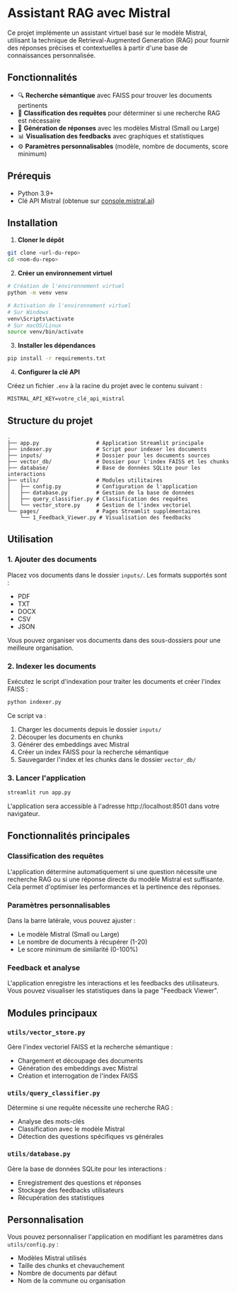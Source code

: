 # Assistant RAG avec Mistral

Ce projet implémente un assistant virtuel basé sur le modèle Mistral, utilisant la technique de Retrieval-Augmented Generation (RAG) pour fournir des réponses précises et contextuelles à partir d'une base de connaissances personnalisée.

## Fonctionnalités

- 🔍 **Recherche sémantique** avec FAISS pour trouver les documents pertinents
- 🧠 **Classification des requêtes** pour déterminer si une recherche RAG est nécessaire
- 🤖 **Génération de réponses** avec les modèles Mistral (Small ou Large)
- 📊 **Visualisation des feedbacks** avec graphiques et statistiques
- ⚙️ **Paramètres personnalisables** (modèle, nombre de documents, score minimum)

## Prérequis

- Python 3.9+ 
- Clé API Mistral (obtenue sur [console.mistral.ai](https://console.mistral.ai/))

## Installation

1. **Cloner le dépôt**

```bash
git clone <url-du-repo>
cd <nom-du-repo>
```

2. **Créer un environnement virtuel**

```bash
# Création de l'environnement virtuel
python -m venv venv

# Activation de l'environnement virtuel
# Sur Windows
venv\Scripts\activate
# Sur macOS/Linux
source venv/bin/activate
```

3. **Installer les dépendances**

```bash
pip install -r requirements.txt
```

4. **Configurer la clé API**

Créez un fichier `.env` à la racine du projet avec le contenu suivant :

```
MISTRAL_API_KEY=votre_clé_api_mistral
```

## Structure du projet

```
.
├── app.py                  # Application Streamlit principale
├── indexer.py              # Script pour indexer les documents
├── inputs/                 # Dossier pour les documents sources
├── vector_db/              # Dossier pour l'index FAISS et les chunks
├── database/               # Base de données SQLite pour les interactions
├── utils/                  # Modules utilitaires
│   ├── config.py           # Configuration de l'application
│   ├── database.py         # Gestion de la base de données
│   ├── query_classifier.py # Classification des requêtes
│   └── vector_store.py     # Gestion de l'index vectoriel
└── pages/                  # Pages Streamlit supplémentaires
    └── 1_Feedback_Viewer.py # Visualisation des feedbacks
```

## Utilisation

### 1. Ajouter des documents

Placez vos documents dans le dossier `inputs/`. Les formats supportés sont :
- PDF
- TXT
- DOCX
- CSV
- JSON

Vous pouvez organiser vos documents dans des sous-dossiers pour une meilleure organisation.

### 2. Indexer les documents

Exécutez le script d'indexation pour traiter les documents et créer l'index FAISS :

```bash
python indexer.py
```

Ce script va :
1. Charger les documents depuis le dossier `inputs/`
2. Découper les documents en chunks
3. Générer des embeddings avec Mistral
4. Créer un index FAISS pour la recherche sémantique
5. Sauvegarder l'index et les chunks dans le dossier `vector_db/`

### 3. Lancer l'application

```bash
streamlit run app.py
```

L'application sera accessible à l'adresse http://localhost:8501 dans votre navigateur.

## Fonctionnalités principales

### Classification des requêtes

L'application détermine automatiquement si une question nécessite une recherche RAG ou si une réponse directe du modèle Mistral est suffisante. Cela permet d'optimiser les performances et la pertinence des réponses.

### Paramètres personnalisables

Dans la barre latérale, vous pouvez ajuster :
- Le modèle Mistral (Small ou Large)
- Le nombre de documents à récupérer (1-20)
- Le score minimum de similarité (0-100%)

### Feedback et analyse

L'application enregistre les interactions et les feedbacks des utilisateurs. Vous pouvez visualiser les statistiques dans la page "Feedback Viewer".

## Modules principaux

### `utils/vector_store.py`

Gère l'index vectoriel FAISS et la recherche sémantique :
- Chargement et découpage des documents
- Génération des embeddings avec Mistral
- Création et interrogation de l'index FAISS

### `utils/query_classifier.py`

Détermine si une requête nécessite une recherche RAG :
- Analyse des mots-clés
- Classification avec le modèle Mistral
- Détection des questions spécifiques vs générales

### `utils/database.py`

Gère la base de données SQLite pour les interactions :
- Enregistrement des questions et réponses
- Stockage des feedbacks utilisateurs
- Récupération des statistiques

## Personnalisation

Vous pouvez personnaliser l'application en modifiant les paramètres dans `utils/config.py` :
- Modèles Mistral utilisés
- Taille des chunks et chevauchement
- Nombre de documents par défaut
- Nom de la commune ou organisation

